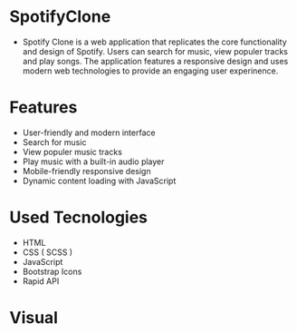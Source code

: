 # SpotifyClone

- Spotify Clone is a web application that replicates the core functionality and design of Spotify. Users can search for music, view populer tracks and play songs. The application features a responsive design and uses modern web technologies to provide an engaging user experinence.


# Features 

- User-friendly and modern interface
- Search for music
- View populer music tracks
- Play music with a built-in audio player
- Mobile-friendly responsive design
- Dynamic content loading with JavaScript


# Used Tecnologies

- HTML
- CSS ( SCSS )
- JavaScript
- Bootstrap Icons
- Rapid API


# Visual














